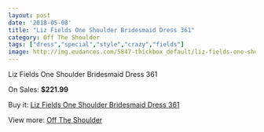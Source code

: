 ```yaml
---
layout: post
date: '2018-05-08'
title: "Liz Fields One Shoulder Bridesmaid Dress 361"
category: Off The Shoulder
tags: ["dress","special","style","crazy","fields"]
image: http://img.eudances.com/5847-thickbox_default/liz-fields-one-shoulder-bridesmaid-dress-361.jpg
---
```

Liz Fields One Shoulder Bridesmaid Dress 361

On Sales: **$221.99**
<a href="https://www.eudances.com/en/off-the-shoulder/2055-liz-fields-one-shoulder-bridesmaid-dress-361.html"><amp-img layout="responsive" width="600" height="600" src="//img.eudances.com/5847-thickbox_default/liz-fields-one-shoulder-bridesmaid-dress-361.jpg" alt="Liz Fields One Shoulder Bridesmaid Dress 361 0" /></a>
<a href="https://www.eudances.com/en/off-the-shoulder/2055-liz-fields-one-shoulder-bridesmaid-dress-361.html"><amp-img layout="responsive" width="600" height="600" src="//img.eudances.com/5848-thickbox_default/liz-fields-one-shoulder-bridesmaid-dress-361.jpg" alt="Liz Fields One Shoulder Bridesmaid Dress 361 1" /></a>

Buy it: [Liz Fields One Shoulder Bridesmaid Dress 361](https://www.eudances.com/en/off-the-shoulder/2055-liz-fields-one-shoulder-bridesmaid-dress-361.html "Liz Fields One Shoulder Bridesmaid Dress 361")

View more: [Off The Shoulder](https://www.eudances.com/en/22-off-the-shoulder "Off The Shoulder")